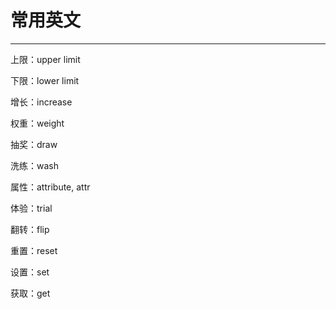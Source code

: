 # 常用英文

---

上限：upper limit

下限：lower limit

增长：increase

权重：weight

抽奖：draw

洗练：wash

属性：attribute, attr

体验：trial

翻转：flip

重置：reset

设置：set

获取：get